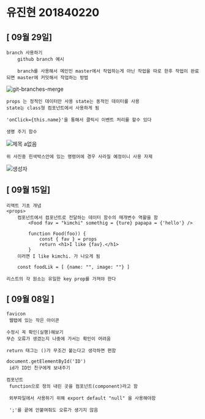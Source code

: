 # 유진현 201840220

## [ 09월 29일]

    branch 사용하기
        github branch 예시 

        branch를 사용해서 메인인 master에서 작업하는게 아닌 작업을 따로 한후 작업이 완료 되면 master에 커밋해서 작업하는 방법

![git-branches-merge](https://user-images.githubusercontent.com/79895978/135209061-0511a87a-89f8-454e-94a0-736f51dd7a66.png)

    props 는 정적인 데이터만 사용 state는 동적인 데이터를 사용
    state는 class형 컴포넌트에서 사용하게 됨

    'onClick={this.name}'을 통해서 클릭시 이벤트 처리를 할수 있다

    생명 주기 함수

![제목 a없음](https://user-images.githubusercontent.com/79895978/135222287-38530aea-d395-4fa2-a656-a564f1466464.png)

    위 사진중 힌색박스안에 있는 명령어에 경우 사라질 예정이니 사용 자제

![생성자](https://user-images.githubusercontent.com/79895978/135223891-d509699e-d495-4528-85b5-872dd37ee943.png)


## [ 09월 15일]

    리액트 기초 개념 
    <props>
        컴포넌트에서 컴포넌트로 전달하는 데이터 함수의 매개변수 역활을 함
            <Food fav = "kimchi" somethig = {ture} papapa = {'hello'} />

            function Food(foo)) {
                const { fav } = props
                return <h1>I like {fav}.</h1>
            }
        이러면 I like kimchi. 가 나오게 됨

        const foodLik = [ {name: "", image: ""} ]
    
    리스트의 각 원소는 유일한 key prop를 가져야 한다

## [ 09월 08일 ]

    favicon
     웹탭에 있는 작은 아이콘

    수정시 꼭 확인(실행)해보기
    무슨 오류가 생겼는지 나중에 가서는 확인이 어려움

    return 태그는 ()가 무조건 붙는다고 생각하면 편함

    document.getElementById('ID')
     id가 ID인 친구에게 보내주기

    컴포넌트
     function으로 정의 내린 곳을 컴포넌트(component)라고 함

     외부파일에서 사용하기 위해 export default "null" 을 사용해야함

     ';'를 끝에 안붙여줘도 오류가 생기지 않음
     
